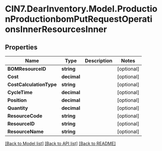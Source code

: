 # CIN7.DearInventory.Model.ProductionProductionbomPutRequestOperationsInnerResourcesInner

## Properties

| Name                    | Type        | Description | Notes      |
| ----------------------- | ----------- | ----------- | ---------- |
| **BOMResourceID**       | **string**  |             | [optional] |
| **Cost**                | **decimal** |             | [optional] |
| **CostCalculationType** | **string**  |             | [optional] |
| **CycleTime**           | **decimal** |             | [optional] |
| **Position**            | **decimal** |             | [optional] |
| **Quantity**            | **decimal** |             | [optional] |
| **ResourceCode**        | **string**  |             | [optional] |
| **ResourceID**          | **string**  |             | [optional] |
| **ResourceName**        | **string**  |             | [optional] |

[[Back to Model list]](../README.md#documentation-for-models) [[Back to API list]](../README.md#documentation-for-api-endpoints) [[Back to README]](../README.md)
